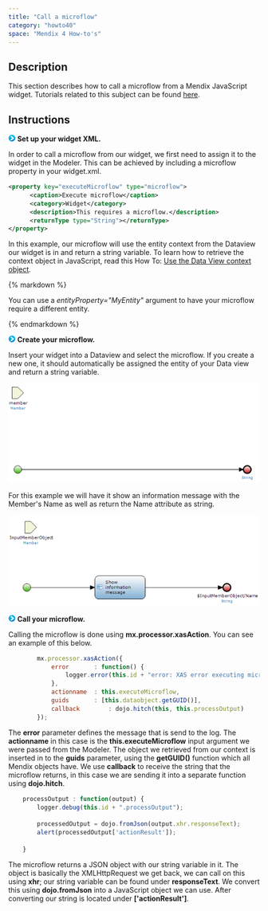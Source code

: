 ```yaml
---
title: "Call a microflow"
category: "howto40"
space: "Mendix 4 How-to's"
---
```

## Description

This section describes how to call a microflow from a Mendix JavaScript widget. Tutorials related to this subject can be found [here](https://world.mendix.com/display/Tutorials/Custom+Widgets).

## Instructions

![](attachments/819203/917932.png) **Set up your widget XML.**

In order to call a microflow from our widget, we first need to assign it to the widget in the Modeler. This can be achieved by including a microflow property in your widget.xml.

```xml
<property key="executeMicroflow" type="microflow">
      <caption>Execute microflow</caption>
      <category>Widget</category>
      <description>This requires a microflow.</description>
	  <returnType type="String"></returnType>
</property>

```

In this example, our microflow will use the entity context from the Dataview our widget is in and return a string variable. To learn how to retrieve the context object in JavaScript, read this How To: [Use the Data View context object](https://world.mendix.com/display/howto25/Use+the+Data+View+context+object).

<div class="alert alert-info">{% markdown %}

You can use a _entityProperty="MyEntity"_ argument to have your microflow require a different entity.

{% endmarkdown %}</div>

![](attachments/819203/917932.png) **Create your microflow.**

Insert your widget into a Dataview and select the microflow. If you create a new one, it should automatically be assigned the entity of your Data view and return a string variable.

![](attachments/2621646/2752927.png)

For this example we will have it show an information message with the Member's Name as well as return the Name attribute as string.

![](attachments/2621646/2752926.png)

![](attachments/819203/917932.png) **Call your microflow.**

Calling the microflow is done using **mx.processor.xasAction**. You can see an example of this below.

```javascript
		mx.processor.xasAction({
			error       : function() {
				logger.error(this.id + "error: XAS error executing microflow");
			},
			actionname  : this.executeMicroflow,
			guids       : [this.dataobject.getGUID()],
			callback		: dojo.hitch(this, this.processOutput)
		});

```

The **error** parameter defines the message that is send to the log. The **actionname** in this case is the **this.executeMicroflow** input argument we were passed from the Modeler. The object we retrieved from our context is inserted in to the **guids** parameter, using the **getGUID()** function which all Mendix objects have. We use **callback** to receive the string that the microflow returns, in this case we are sending it into a separate function using **dojo.hitch**.

```javascript
	processOutput : function(output) {
		logger.debug(this.id + ".processOutput");

		processedOutput = dojo.fromJson(output.xhr.responseText);
		alert(processedOutput['actionResult']);

	}

```

The microflow returns a JSON object with our string variable in it. The object is basically the XMLHttpRequest we get back, we can call on this using **xhr**; our string variable can be found under **responseText**. We convert this using **dojo.fromJson** into a JavaScript object we can use. After converting our string is located under **['actionResult']**.

